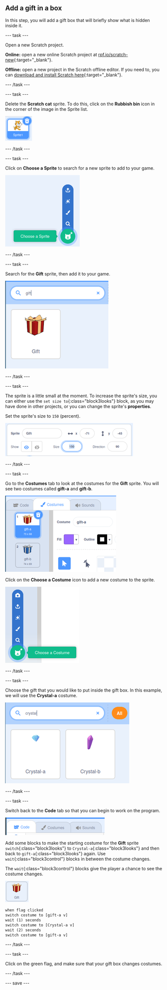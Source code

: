 ## Add a gift in a box

In this step, you will add a gift box that will briefly show what is hidden inside it.

--- task ---

Open a new Scratch project.

**Online:** open a new online Scratch project at [rpf.io/scratch-new](http://rpf.io/scratch-new){:target="_blank"}.

**Offline:** open a new project in the Scratch offline editor. If you need to, you can [download and install Scratch here](http://rpf.io/scratchoff){:target="_blank"}.

--- /task ---

--- task ---

Delete the **Scratch cat** sprite. To do this, click on the **Rubbish bin** icon in the corner of the image in the Sprite list.

![image showing Scratch cat icon, with trashcan in the top right hand corner](images/delete-cat.png)

--- /task ---

--- task ---

Click on **Choose a Sprite** to search for a new sprite to add to your game.

![image showing the choose sprite icon with expanded options](images/choose-sprite.png)

--- /task ---

--- task ---

Search for the **Gift** sprite, then add it to your game.

![image showing the search bar with "gift" typed in and the gift sprite below it](images/add-gift.png)

--- /task ---

--- task ---

The sprite is a little small at the moment. To increase the sprite's size, you can either use the `set size to`{:class="block3looks"} block, as you may have done in other projects, or you can change the sprite's **properties**.

Set the sprite's size to `150` (percent).

![image showing properties for the sprite with the size set to 150 percent](images/set-size.png)

--- /task ---

--- task ---

Go to the **Costumes** tab to look at the costumes for the **Gift** sprite. You will see two costumes called **gift-a** and **gift-b**.

![image showing the costumes tab for the gift sprite, along with the two default costumes](images/gift-costumes.png)

Click on the **Choose a Costume** icon to add a new costume to the sprite.

![image showing the expanded choose a costume icon](images/choose-costume.png)

--- /task ---

--- task ---

Choose the gift that you would like to put inside the gift box. In this example, we will use the **Crystal-a** costume.

![image showing the search for a crystal costume, with Crystal-a and Crystal-b shown](images/choose-crystal-costume.png)

--- /task ---

--- task ---

Switch back to the **Code** tab so that you can begin to work on the program.

![image showing code tab selected](images/code-tab.png)

Add some blocks to make the starting costume for the **Gift** sprite `switch`{:class="block3looks"} to `Crystal-a`{:class="block3looks"} and then back to `gift-a`{:class="block3looks"} again. Use `wait`{:class="block3control"} blocks in between the costume changes.

The `wait`{:class="block3control"} blocks give the player a chance to see the costume changes.

![image of the gift sprite](images/gift-sprite.png)

```blocks3
when flag clicked
switch costume to [gift-a v]
wait (1) seconds
switch costume to [Crystal-a v]
wait (2) seconds
switch costume to [gift-a v]
```

--- /task ---

--- task ---

Click on the green flag, and make sure that your gift box changes costumes.

--- /task ---

--- save ---
